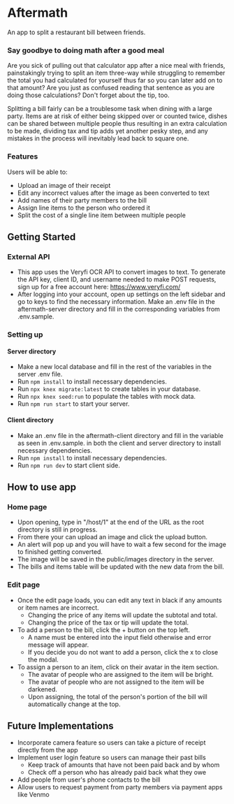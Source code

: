 # Aftermath
An app to split a restaurant bill between friends.

### Say goodbye to doing math after a good meal

Are you sick of pulling out that calculator app after a nice meal with friends, painstakingly trying to split an item three-way while struggling to remember the total you had calculated for yourself thus far so you can later add on to that amount? Are you just as confused reading that sentence as you are doing those calculations? Don't forget about the tip, too.

Splitting a bill fairly can be a troublesome task when dining with a large party. Items are at risk of either being skipped over or counted twice, dishes can be shared between multiple people thus resulting in an extra calculation to be made, dividing tax and tip adds yet another pesky step, and any mistakes in the process will inevitably lead back to square one.

### Features

Users will be able to:
- Upload an image of their receipt
- Edit any incorrect values after the image as been converted to text
- Add names of their party members to the bill
- Assign line items to the person who ordered it
- Split the cost of a single line item between multiple people

## Getting Started

### External API
- This app uses the Veryfi OCR API to convert images to text. To generate the API key, client ID, and username needed to make POST requests, sign up for a free account here: https://www.veryfi.com/
- After logging into your account, open up settings on the left sidebar and go to keys to find the necessary information. Make an .env file in the aftermath-server directory and fill in the corresponding variables from .env.sample.

### Setting up
#### Server directory
- Make a new local database and fill in the rest of the variables in the server .env file.
- Run `npm install` to install necessary dependencies.
- Run `npx knex migrate:latest` to create tables in your database.
- Run `npx knex seed:run` to populate the tables with mock data.
- Run `npm run start` to start your server.
#### Client directory
- Make an .env file in the aftermath-client directory and fill in the variable as seen in .env.sample.
in both the client and server directory to install necessary dependencies.
- Run `npm install` to install necessary dependencies.
- Run `npm run dev` to start client side.

## How to use app
### Home page
- Upon opening, type in "/host/1" at the end of the URL as the root directory is still in progress.
- From there your can upload an image and click the upload button.
- An alert will pop up and you will have to wait a few second for the image to finished getting converted.
- The image will be saved in the public/images directory in the server.
- The bills and items table will be updated with the new data from the bill.

### Edit page
- Once the edit page loads, you can edit any text in black if any amounts or item names are incorrect.
    - Changing the price of any items will update the subtotal and total.
    - Changing the price of the tax or tip will update the total.
- To add a person to the bill, click the + button on the top left.
    - A name must be entered into the input field otherwise and error message will appear.
    - If you decide you do not want to add a person, click the x to close the modal.
- To assign a person to an item, click on their avatar in the item section.
    - The avatar of people who are assigned to the item will be bright.
    - The avatar of people who are not assigned to the item will be darkened.
    - Upon assigning, the total of the person's portion of the bill will automatically change at the top.

## Future Implementations
- Incorporate camera feature so users can take a picture of receipt directly from the app
- Implement user login feature so users can manage their past bills
    - Keep track of amounts that have not been paid back and by whom
    - Check off a person who has already paid back what they owe
- Add people from user's phone contacts to the bill
- Allow users to request payment from party members via payment apps like Venmo

